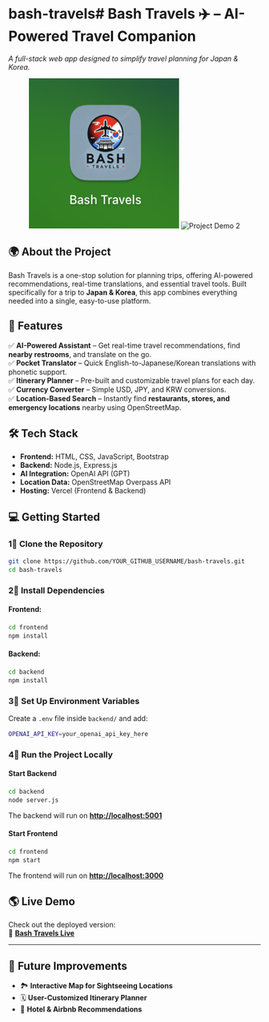 # bash-travels# **Bash Travels ✈️ – AI-Powered Travel Companion**

*A full-stack web app designed to simplify travel planning for Japan & Korea.*

<p align="center">
  <img src="frontend/projectDemo1.png" alt="Project Demo 1" width="300" height="300"/>
  <img src="frontend/projectDemo2.png" alt="Project Demo 2" width="400" height="300"/>
</p>

## **🌍 About the Project**

Bash Travels is a one-stop solution for planning trips, offering AI-powered recommendations, real-time translations, and essential travel tools. Built specifically for a trip to **Japan & Korea**, this app combines everything needed into a single, easy-to-use platform.

## **🚀 Features**

✅ **AI-Powered Assistant** – Get real-time travel recommendations, find **nearby restrooms**, and translate on the go.\
✅ **Pocket Translator** – Quick English-to-Japanese/Korean translations with phonetic support.\
✅ **Itinerary Planner** – Pre-built and customizable travel plans for each day.\
✅ **Currency Converter** – Simple USD, JPY, and KRW conversions.\
✅ **Location-Based Search** – Instantly find **restaurants, stores, and emergency locations** nearby using OpenStreetMap.



## **🛠️ Tech Stack**

- **Frontend:** HTML, CSS, JavaScript, Bootstrap
- **Backend:** Node.js, Express.js
- **AI Integration:** OpenAI API (GPT)
- **Location Data:** OpenStreetMap Overpass API
- **Hosting:** Vercel (Frontend & Backend)

## **💻 Getting Started**

### **1⃣ Clone the Repository**

```sh
git clone https://github.com/YOUR_GITHUB_USERNAME/bash-travels.git
cd bash-travels
```

### **2⃣ Install Dependencies**

#### Frontend:

```sh
cd frontend
npm install
```

#### Backend:

```sh
cd backend
npm install
```

### **3⃣ Set Up Environment Variables**

Create a `.env` file inside `backend/` and add:

```sh
OPENAI_API_KEY=your_openai_api_key_here
```

### **4⃣ Run the Project Locally**

#### **Start Backend**

```sh
cd backend
node server.js
```

The backend will run on [**http://localhost:5001**](http://localhost:5001)

#### **Start Frontend**

```sh
cd frontend
npm start
```

The frontend will run on [**http://localhost:3000**](http://localhost:3000)

## **🌎 Live Demo**

Check out the deployed version:\
🔗 [**Bash Travels Live**](https://bash-travels.vercel.app/)

---

## **📌 Future Improvements**

- 🏞️ **Interactive Map for Sightseeing Locations**
- 🗓️ **User-Customized Itinerary Planner**
- 🏨 **Hotel & Airbnb Recommendations**


